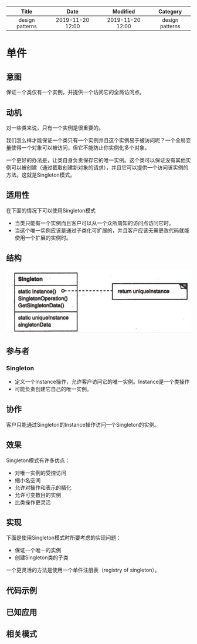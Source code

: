 | Title                | Date             | Modified         | Category          |
|:--------------------:|:----------------:|:----------------:|:-----------------:|
| design patterns      | 2019-11-20 12:00 | 2019-11-20 12:00 | design patterns   |

# 单件

## 意图
保证一个类仅有一个实例，并提供一个访问它的全局访问点。

## 动机
对一些类来说，只有一个实例是很重要的。

我们怎么样才能保证一个类只有一个实例并且这个实例易于被访问呢？一个全局变量使得一个对象可以被访问，但它不能防止你实例化多个对象。

一个更好的办法是，让类自身负责保存它的唯一实例。这个类可以保证没有其他实例可以被创建（通过截取创建新对象的请求），并且它可以提供一个访问该实例的方法。这就是Singleton模式。


## 适用性
在下面的情况下可以使用Singleton模式
- 当类只能有一个实例而且客户可以从一个众所周知的访问点访问它时。
- 当这个唯一实例应该是通过子类化可扩展的，并且客户应该无需更改代码就能使用一个扩展的实例时。

## 结构

![](./images/singleton.png)


## 参与者
### Singleton
- 定义一个Instance操作，允许客户访问它的唯一实例。Instance是一个类操作
- 可能负责创建它自己的唯一实例。


## 协作
客户只能通过Singleton的Instance操作访问一个Singleton的实例。

## 效果
Singleton模式有许多优点：
- 对唯一实例的受控访问
- 缩小名空间
- 允许对操作和表示的精化
- 允许可变数目的实例
- 比类操作更灵活


## 实现
下面是使用Singleton模式时所要考虑的实现问题：
- 保证一个唯一的实例
- 创建Singleton类的子类



一个更灵活的方法是使用一个单件注册表（registry of singleton）。

## 代码示例


## 已知应用

## 相关模式
